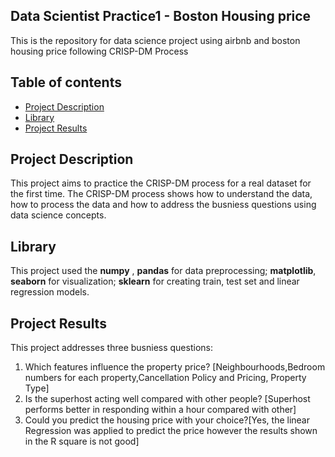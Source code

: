 ## Data Scientist Practice1 - Boston Housing price
This is the repository for data science project using airbnb and boston housing price following CRISP-DM Process

## Table of contents

- [Project Description](#project-description)
- [Library](#library)
- [Project Results](#project-results)



## Project Description
This project aims to practice the CRISP-DM process for a real dataset for the first time. The CRISP-DM process shows how to understand the data, how to process the data and how to address the busniess questions using data science concepts.

## Library
This project used the **numpy** , **pandas** for data preprocessing; **matplotlib**, **seaborn** for visualization; **sklearn** for creating train, test set and linear regression models.

## Project Results
This project addresses three busniess questions:
1. Which features influence the property price? [Neighbourhoods,Bedroom numbers for each property,Cancellation Policy and Pricing, Property Type]
2. Is the superhost acting well compared with other people? [Superhost performs better in responding within a hour compared with other]
3. Could you predict the housing price with your choice?[Yes, the linear Regression was applied to predict the price however the results shown in the R square is not good]



